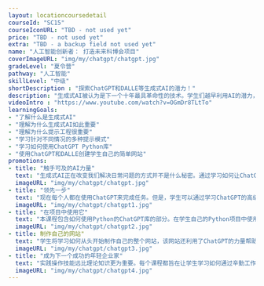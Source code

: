 ```yaml
---
layout: locationcoursedetail
courseId: "SC15"
courseIconURL: "TBD - not used yet"
price: "TBD - not used yet"
extra: "TBD - a backup field not used yet"
name: "人工智能创新者： 打造未来科博会项目"
coverImageURL: "img/my/chatgpt/chatgpt.jpg"
gradeLevel: "夏令营"
pathway: "人工智能"
skillLevel: "中级"
shortDescription : "探索ChatGPT和DALLE等生成式AI的潜力！"
description: "生成式AI被认为是下一个十年最具革命性的技术。学生们越早利用AI的潜力，他们就会为未来做好更充分的准备。在这个夏令营中，学生们将学习如何最佳地利用OpenAI的生成式AI系统，如ChatGPT和DALLE，并创建令人震惊的项目，这些项目将会在科学展览展示时给大家留下深刻印象。"
videoIntro : "https://www.youtube.com/watch?v=OGmDr8TLtTo"
learningGoals:
- "了解什么是生成式AI"
- "理解为什么生成式AI如此重要"
- "理解为什么提示工程很重要"
- "学习针对不同情况的多种提示模式"
- "学习如何使用ChatGPT Python库"
- "使用ChatGPT和DALLE创建学生自己的简单网站"
promotions:
- title: "触手可及的AI力量"
  text: "生成式AI正在改变我们解决日常问题的方式并不是什么秘密。通过学习如何让ChatGPT和DALLE几乎完成学生需要的任何事情，走在前沿。"
  imageURL: "img/my/chatgpt/chatgpt.jpg"
- title: "领先一步"
  text: "现在每个人都在使用ChatGPT来完成任务。但是，学生可以通过学习ChatGPT的高级技巧和窍门来领先一步，更快地完成任务。"
  imageURL: "img/my/chatgpt/chatgpt1.jpg"
- title: "在项目中使用它"
  text: "本课程包含如何使用Python的ChatGPT库的部分。在学生自己的Python项目中使用这个库，学生可以将这些项目提交到比赛中。"
  imageURL: "img/my/chatgpt/chatgpt2.jpg"
- title: 制作自己的网站"
  text: "学生将学习如何从头开始制作自己的整个网站，该网站还利用了ChatGPT的力量帮助访问者。"
  imageURL: "img/my/chatgpt/chatgpt3.jpg"
- title: "成为下一个成功的年轻企业家"
  text: "实践操作技能远比理论知识更为重要。每个课程都旨在让学生学习如何通过辛勤工作，将一个项目的想法变为现实。这些挑战期间培养出来的是年轻的小企业家。"
  imageURL: "img/my/chatgpt/chatgpt4.jpg"
---
```

